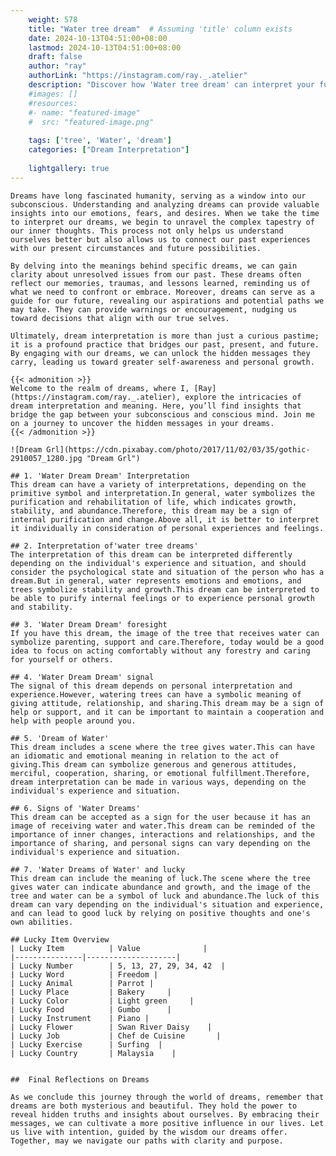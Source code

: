 ```yaml
---
    weight: 578
    title: "Water tree dream"  # Assuming 'title' column exists
    date: 2024-10-13T04:51:00+08:00
    lastmod: 2024-10-13T04:51:00+08:00
    draft: false
    author: "ray"
    authorLink: "https://instagram.com/ray._.atelier"
    description: "Discover how 'Water tree dream' can interpret your future and uncover its significant meanings in your life."
    #images: []
    #resources:
    #- name: "featured-image"
    #  src: "featured-image.png"
    
    tags: ['tree', 'Water', 'dream']
    categories: ["Dream Interpretation"]
    
    lightgallery: true
---
```

    
    Dreams have long fascinated humanity, serving as a window into our subconscious. Understanding and analyzing dreams can provide valuable insights into our emotions, fears, and desires. When we take the time to interpret our dreams, we begin to unravel the complex tapestry of our inner thoughts. This process not only helps us understand ourselves better but also allows us to connect our past experiences with our present circumstances and future possibilities.
    
    By delving into the meanings behind specific dreams, we can gain clarity about unresolved issues from our past. These dreams often reflect our memories, traumas, and lessons learned, reminding us of what we need to confront or embrace. Moreover, dreams can serve as a guide for our future, revealing our aspirations and potential paths we may take. They can provide warnings or encouragement, nudging us toward decisions that align with our true selves.
    
    Ultimately, dream interpretation is more than just a curious pastime; it is a profound practice that bridges our past, present, and future. By engaging with our dreams, we can unlock the hidden messages they carry, leading us toward greater self-awareness and personal growth.
    
    {{< admonition >}}
    Welcome to the realm of dreams, where I, [Ray](https://instagram.com/ray._.atelier), explore the intricacies of dream interpretation and meaning. Here, you’ll find insights that bridge the gap between your subconscious and conscious mind. Join me on a journey to uncover the hidden messages in your dreams.
    {{< /admonition >}}
    
    ![Dream Grl](https://cdn.pixabay.com/photo/2017/11/02/03/35/gothic-2910057_1280.jpg "Dream Grl")
    
    ## 1. 'Water Dream Dream' Interpretation
    This dream can have a variety of interpretations, depending on the primitive symbol and interpretation.In general, water symbolizes the purification and rehabilitation of life, which indicates growth, stability, and abundance.Therefore, this dream may be a sign of internal purification and change.Above all, it is better to interpret it individually in consideration of personal experiences and feelings.
    
    ## 2. Interpretation of'water tree dreams'
    The interpretation of this dream can be interpreted differently depending on the individual's experience and situation, and should consider the psychological state and situation of the person who has a dream.But in general, water represents emotions and emotions, and trees symbolize stability and growth.This dream can be interpreted to be able to purify internal feelings or to experience personal growth and stability.
    
    ## 3. 'Water Dream Dream' foresight
    If you have this dream, the image of the tree that receives water can symbolize parenting, support and care.Therefore, today would be a good idea to focus on acting comfortably without any forestry and caring for yourself or others.
    
    ## 4. 'Water Dream Dream' signal
    The signal of this dream depends on personal interpretation and experience.However, watering trees can have a symbolic meaning of giving attitude, relationship, and sharing.This dream may be a sign of help or support, and it can be important to maintain a cooperation and help with people around you.
    
    ## 5. 'Dream of Water'
    This dream includes a scene where the tree gives water.This can have an idiomatic and emotional meaning in relation to the act of giving.This dream can symbolize generous and generous attitudes, merciful, cooperation, sharing, or emotional fulfillment.Therefore, dream interpretation can be made in various ways, depending on the individual's experience and situation.
    
    ## 6. Signs of 'Water Dreams'
    This dream can be accepted as a sign for the user because it has an image of receiving water and water.This dream can be reminded of the importance of inner changes, interactions and relationships, and the importance of sharing, and personal signs can vary depending on the individual's experience and situation.
    
    ## 7. 'Water Dreams of Water' and lucky
    This dream can include the meaning of luck.The scene where the tree gives water can indicate abundance and growth, and the image of the tree and water can be a symbol of luck and abundance.The luck of this dream can vary depending on the individual's situation and experience, and can lead to good luck by relying on positive thoughts and one's own abilities.
    
    ## Lucky Item Overview
    | Lucky Item          | Value              |
    |---------------|--------------------|
    | Lucky Number        | 5, 13, 27, 29, 34, 42  |
    | Lucky Word          | Freedom |
    | Lucky Animal        | Parrot |
    | Lucky Place         | Bakery     |
    | Lucky Color         | Light green     |
    | Lucky Food          | Gumbo      |
    | Lucky Instrument    | Piano |
    | Lucky Flower        | Swan River Daisy    |
    | Lucky Job           | Chef de Cuisine       |
    | Lucky Exercise      | Surfing  |
    | Lucky Country       | Malaysia    |
    
    
    ##  Final Reflections on Dreams
    
    As we conclude this journey through the world of dreams, remember that dreams are both mysterious and beautiful. They hold the power to reveal hidden truths and insights about ourselves. By embracing their messages, we can cultivate a more positive influence in our lives. Let us live with intention, guided by the wisdom our dreams offer. Together, may we navigate our paths with clarity and purpose.
    